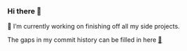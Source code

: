 ### Hi there 👋

🔭 I’m currently working on finishing off all my side projects.

The gaps in my commit history can be filled in here [🦊](https://gitlab.com/cameron.j.poole)

<!--
**Mappboy/Mappboy** is a ✨ _special_ ✨ repository because its `README.md` (this file) appears on your GitHub profile.

Here are some ideas to get you started:

- 🔭 I’m currently working on ...
- 🌱 I’m currently learning ...
- 👯 I’m looking to collaborate on ...
- 🤔 I’m looking for help with ...
- 💬 Ask me about ...
- 📫 How to reach me: ...
- 😄 Pronouns: ...
- ⚡ Fun fact: ...
-->
